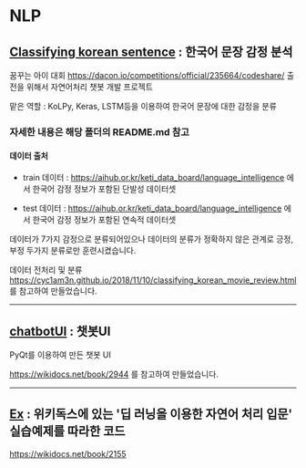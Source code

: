 # NLP



## [Classifying korean sentence](https://github.com/GwonHJ/NLP/tree/master/Classifying%20korean%20sentence) : 한국어 문장 감정 분석


꿈꾸는 아이 대회 https://dacon.io/competitions/official/235664/codeshare/ 출전을 위해서 자연어처리 챗봇 개발 프로젝트

맡은 역할 : KoLPy, Keras, LSTM등을 이용하여 한국어 문장에 대한 감정을 분류

### 자세한 내용은 해당 폴더의 README.md 참고

#### 데이터 출처

  - train 데이터 : https://aihub.or.kr/keti_data_board/language_intelligence 에서 한국어 감정 정보가 포함된 단발성 데이터셋

  - test 데이터 : https://aihub.or.kr/keti_data_board/language_intelligence 에서 한국어 감정 정보가 포함된 연속적 데이터셋 
  
  
 데이터가 7가지 감정으로 분류되어있으나 데이터의 분류가 정확하지 않은 관계로 긍정, 부정 두가지 분류로만 훈련시켰습니다.
 
데이터 전처리 및 분류
https://cyc1am3n.github.io/2018/11/10/classifying_korean_movie_review.html
를 참고하여 만들었습니다.


------------------------------------------------------------------------------------

## [chatbotUI](https://github.com/GwonHJ/NLP/tree/master/chatboyUI) : 챗봇UI

PyQt를 이용하여 만든 챗봇 UI


https://wikidocs.net/book/2944
를 참고하여 만들었습니다.

-------------------------------------------------------------------------------------


## [Ex](https://github.com/GwonHJ/NLP/tree/master/Ex) : 위키독스에 있는 '딥 러닝을 이용한 자연어 처리 입문' 실습예제를 따라한 코드

https://wikidocs.net/book/2155
